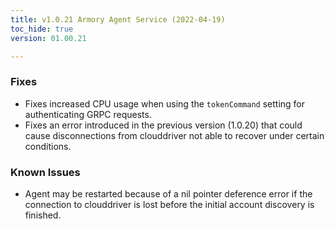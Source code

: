 ```yaml
---
title: v1.0.21 Armory Agent Service (2022-04-19)
toc_hide: true
version: 01.00.21

---
```


### Fixes

* Fixes increased CPU usage when using the `tokenCommand` setting for authenticating GRPC requests.
* Fixes an error introduced in the previous version (1.0.20) that could cause disconnections from clouddriver not able to recover under certain conditions.

### Known Issues

* Agent may be restarted because of a nil pointer deference error if the connection to clouddriver is lost before the initial account discovery is finished.
